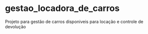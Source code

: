 # gestao_locadora_de_carros
 Projeto para gestão de carros disponiveis para locação e controle de devolução
